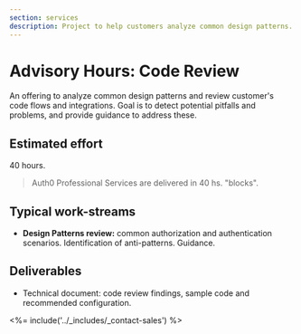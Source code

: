 ```yaml
---
section: services
description: Project to help customers analyze common design patterns.
---
```


# Advisory Hours: Code Review

An offering to analyze common design patterns and review customer's code flows and integrations. Goal is to detect potential pitfalls and problems, and provide guidance to address these.

## Estimated effort

40 hours.

> Auth0 Professional Services are delivered in 40 hs. "blocks".

## Typical work-streams

* **Design Patterns review:** common authorization and authentication scenarios. Identification of anti-patterns. Guidance.

## Deliverables

* Technical document: code review findings, sample code and recommended configuration.

<%= include('../_includes/_contact-sales') %>

